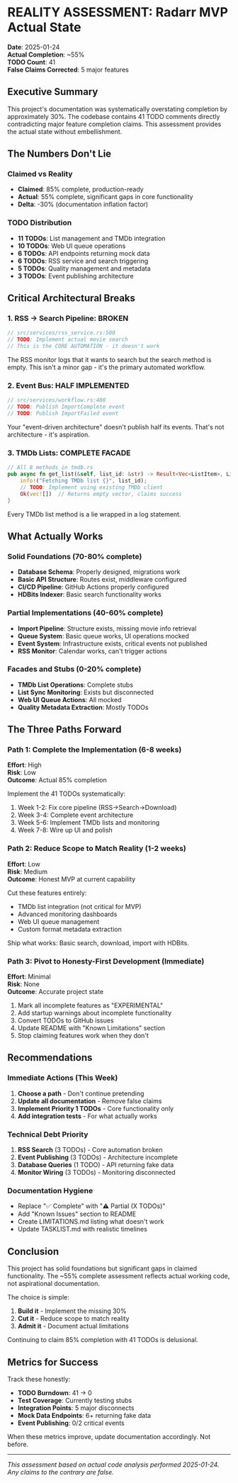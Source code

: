 # REALITY ASSESSMENT: Radarr MVP Actual State

**Date**: 2025-01-24  
**Actual Completion**: ~55%  
**TODO Count**: 41  
**False Claims Corrected**: 5 major features  

## Executive Summary

This project's documentation was systematically overstating completion by approximately 30%. The codebase contains 41 TODO comments directly contradicting major feature completion claims. This assessment provides the actual state without embellishment.

## The Numbers Don't Lie

### Claimed vs Reality
- **Claimed**: 85% complete, production-ready
- **Actual**: 55% complete, significant gaps in core functionality
- **Delta**: -30% (documentation inflation factor)

### TODO Distribution
- **11 TODOs**: List management and TMDb integration
- **10 TODOs**: Web UI queue operations
- **6 TODOs**: API endpoints returning mock data
- **6 TODOs**: RSS service and search triggering
- **5 TODOs**: Quality management and metadata
- **3 TODOs**: Event publishing architecture

## Critical Architectural Breaks

### 1. RSS → Search Pipeline: BROKEN
```rust
// src/services/rss_service.rs:500
// TODO: Implement actual movie search
// This is the CORE AUTOMATION - it doesn't work
```
The RSS monitor logs that it wants to search but the search method is empty. This isn't a minor gap - it's the primary automated workflow.

### 2. Event Bus: HALF IMPLEMENTED
```rust
// src/services/workflow.rs:480
// TODO: Publish ImportComplete event
// TODO: Publish ImportFailed event
```
Your "event-driven architecture" doesn't publish half its events. That's not architecture - it's aspiration.

### 3. TMDb Lists: COMPLETE FACADE
```rust
// All 8 methods in tmdb.rs
pub async fn get_list(&self, list_id: &str) -> Result<Vec<ListItem>, ListParseError> {
    info!("Fetching TMDb list {}", list_id);
    // TODO: Implement using existing TMDb client
    Ok(vec![])  // Returns empty vector, claims success
}
```
Every TMDb list method is a lie wrapped in a log statement.

## What Actually Works

### Solid Foundations (70-80% complete)
- **Database Schema**: Properly designed, migrations work
- **Basic API Structure**: Routes exist, middleware configured
- **CI/CD Pipeline**: GitHub Actions properly configured
- **HDBits Indexer**: Basic search functionality works

### Partial Implementations (40-60% complete)
- **Import Pipeline**: Structure exists, missing movie info retrieval
- **Queue System**: Basic queue works, UI operations mocked
- **Event System**: Infrastructure exists, critical events not published
- **RSS Monitor**: Calendar works, can't trigger actions

### Facades and Stubs (0-20% complete)
- **TMDb List Operations**: Complete stubs
- **List Sync Monitoring**: Exists but disconnected
- **Web UI Queue Actions**: All mocked
- **Quality Metadata Extraction**: Mostly TODOs

## The Three Paths Forward

### Path 1: Complete the Implementation (6-8 weeks)
**Effort**: High  
**Risk**: Low  
**Outcome**: Actual 85% completion  

Implement the 41 TODOs systematically:
1. Week 1-2: Fix core pipeline (RSS→Search→Download)
2. Week 3-4: Complete event architecture
3. Week 5-6: Implement TMDb lists and monitoring
4. Week 7-8: Wire up UI and polish

### Path 2: Reduce Scope to Match Reality (1-2 weeks)
**Effort**: Low  
**Risk**: Medium  
**Outcome**: Honest MVP at current capability  

Cut these features entirely:
- TMDb list integration (not critical for MVP)
- Advanced monitoring dashboards
- Web UI queue management
- Custom format metadata extraction

Ship what works: Basic search, download, import with HDBits.

### Path 3: Pivot to Honesty-First Development (Immediate)
**Effort**: Minimal  
**Risk**: None  
**Outcome**: Accurate project state  

1. Mark all incomplete features as "EXPERIMENTAL"
2. Add startup warnings about incomplete functionality
3. Convert TODOs to GitHub issues
4. Update README with "Known Limitations" section
5. Stop claiming features work when they don't

## Recommendations

### Immediate Actions (This Week)
1. **Choose a path** - Don't continue pretending
2. **Update all documentation** - Remove false claims
3. **Implement Priority 1 TODOs** - Core functionality only
4. **Add integration tests** - For what actually works

### Technical Debt Priority
1. **RSS Search** (3 TODOs) - Core automation broken
2. **Event Publishing** (3 TODOs) - Architecture incomplete  
3. **Database Queries** (1 TODO) - API returning fake data
4. **Monitor Wiring** (3 TODOs) - Monitoring disconnected

### Documentation Hygiene
- Replace "✅ Complete" with "⚠️ Partial (X TODOs)"
- Add "Known Issues" section to README
- Create LIMITATIONS.md listing what doesn't work
- Update TASKLIST.md with realistic timelines

## Conclusion

This project has solid foundations but significant gaps in claimed functionality. The ~55% complete assessment reflects actual working code, not aspirational documentation. 

The choice is simple:
1. **Build it** - Implement the missing 30%
2. **Cut it** - Reduce scope to match reality
3. **Admit it** - Document actual limitations

Continuing to claim 85% completion with 41 TODOs is delusional.

## Metrics for Success

Track these honestly:
- **TODO Burndown**: 41 → 0
- **Test Coverage**: Currently testing stubs
- **Integration Points**: 5 major disconnects
- **Mock Data Endpoints**: 6+ returning fake data
- **Event Publishing**: 0/2 critical events

When these metrics improve, update documentation accordingly. Not before.

---

*This assessment based on actual code analysis performed 2025-01-24. Any claims to the contrary are false.*